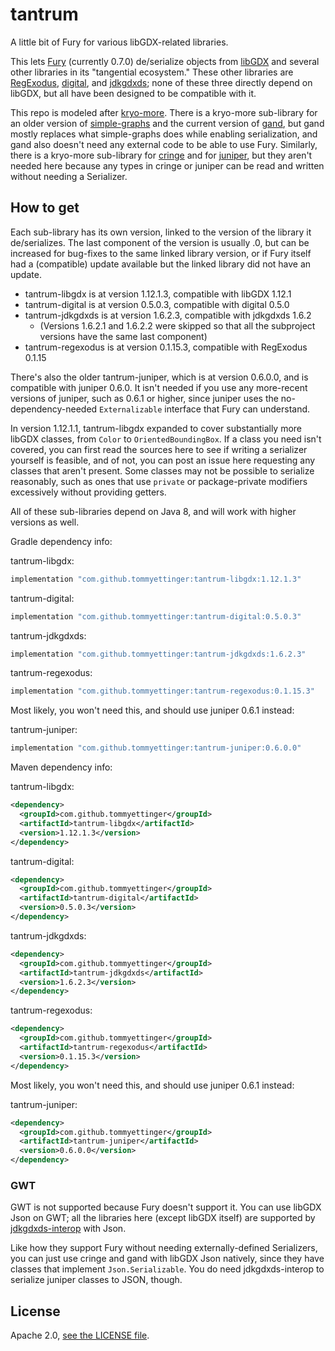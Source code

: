 # tantrum

A little bit of Fury for various libGDX-related libraries.

This lets [Fury](https://fury.apache.org) (currently 0.7.0) de/serialize objects from [libGDX](https://libgdx.com) and several
other libraries in its "tangential ecosystem." These other libraries are
[RegExodus](https://github.com/tommyettinger/RegExodus), [digital](https://github.com/tommyettinger/digital),
and [jdkgdxds](https://github.com/tommyettinger/jdkgdxds); none of these three directly depend on libGDX, but all have been
designed to be compatible with it.

This repo is modeled after [kryo-more](https://github.com/tommyettinger/kryo-more). There is a kryo-more sub-library
for an older version of [simple-graphs](https://github.com/earlygrey/simple-graphs) and the current version of
[gand](https://github.com/tommyettinger/gand), but gand mostly replaces what simple-graphs does while enabling
serialization, and gand also doesn't need any external code to be able to use Fury.
Similarly, there is a kryo-more sub-library for [cringe](https://github.com/tommyettinger/cringe) and for
[juniper](https://github.com/tommyettinger/juniper), but they aren't
needed here because any types in cringe or juniper can be read and written without
needing a Serializer.

## How to get

Each sub-library has its own version, linked to the version of the library it de/serializes.
The last component of the version is usually .0, but can be increased for bug-fixes to the same linked library version,
or if Fury itself had a (compatible) update available but the linked library did not have an update.

  - tantrum-libgdx is at version 1.12.1.3, compatible with libGDX 1.12.1
  - tantrum-digital is at version 0.5.0.3, compatible with digital 0.5.0
  - tantrum-jdkgdxds is at version 1.6.2.3, compatible with jdkgdxds 1.6.2
    - (Versions 1.6.2.1 and 1.6.2.2 were skipped so that all the subproject versions have the same last component)
  - tantrum-regexodus is at version 0.1.15.3, compatible with RegExodus 0.1.15

There's also the older tantrum-juniper, which is at version 0.6.0.0, and is compatible with juniper 0.6.0.
It isn't needed if you use any more-recent versions of juniper, such as 0.6.1 or higher, since juniper uses
the no-dependency-needed `Externalizable` interface that Fury can understand.

In version 1.12.1.1, tantrum-libgdx expanded to cover substantially more libGDX classes, from `Color` to
`OrientedBoundingBox`. If a class you need isn't covered, you can first read the sources here to see if writing a
serializer yourself is feasible, and of not, you can post an issue here requesting any classes that aren't present.
Some classes may not be possible to serialize reasonably, such as ones that use `private` or package-private
modifiers excessively without providing getters.

All of these sub-libraries depend on Java 8, and will work with higher versions as well.

Gradle dependency info:

tantrum-libgdx:

```gradle
implementation "com.github.tommyettinger:tantrum-libgdx:1.12.1.3"
```

tantrum-digital:

```gradle
implementation "com.github.tommyettinger:tantrum-digital:0.5.0.3"
```

tantrum-jdkgdxds:

```gradle
implementation "com.github.tommyettinger:tantrum-jdkgdxds:1.6.2.3"
```

tantrum-regexodus:

```gradle
implementation "com.github.tommyettinger:tantrum-regexodus:0.1.15.3"
```

Most likely, you won't need this, and should use juniper 0.6.1 instead:

tantrum-juniper:

```gradle
implementation "com.github.tommyettinger:tantrum-juniper:0.6.0.0"
```

Maven dependency info:

tantrum-libgdx:

```xml
<dependency>
  <groupId>com.github.tommyettinger</groupId>
  <artifactId>tantrum-libgdx</artifactId>
  <version>1.12.1.3</version>
</dependency>
```

tantrum-digital:

```xml
<dependency>
  <groupId>com.github.tommyettinger</groupId>
  <artifactId>tantrum-digital</artifactId>
  <version>0.5.0.3</version>
</dependency>
```

tantrum-jdkgdxds:

```xml
<dependency>
  <groupId>com.github.tommyettinger</groupId>
  <artifactId>tantrum-jdkgdxds</artifactId>
  <version>1.6.2.3</version>
</dependency>
```

tantrum-regexodus:

```xml
<dependency>
  <groupId>com.github.tommyettinger</groupId>
  <artifactId>tantrum-regexodus</artifactId>
  <version>0.1.15.3</version>
</dependency>
```

Most likely, you won't need this, and should use juniper 0.6.1 instead:

tantrum-juniper:

```xml
<dependency>
  <groupId>com.github.tommyettinger</groupId>
  <artifactId>tantrum-juniper</artifactId>
  <version>0.6.0.0</version>
</dependency>
```

### GWT

GWT is not supported because Fury doesn't support it. You can use libGDX Json on GWT;
all the libraries here (except libGDX itself) are supported by [jdkgdxds-interop](https://github.com/tommyettinger/jdkgdxds_interop) with Json.

Like how they support Fury without needing externally-defined Serializers, you can just use cringe
and gand with libGDX Json natively, since they have classes that implement `Json.Serializable`.
You do need jdkgdxds-interop to serialize juniper classes to JSON, though.

## License

Apache 2.0, [see the LICENSE file](LICENSE).